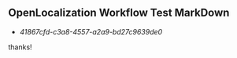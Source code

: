## OpenLocalization Workflow Test MarkDown
* *41867cfd-c3a8-4557-a2a9-bd27c9639de0*
 
thanks!

<!--HONumber=Oct16_HO3-->


